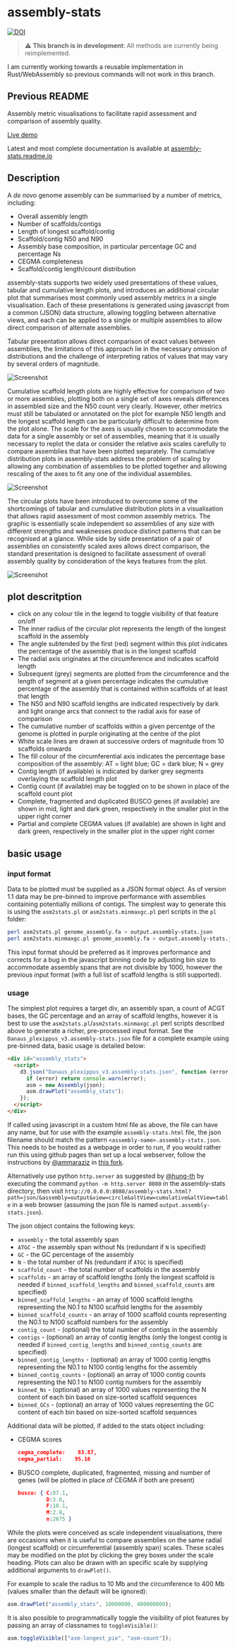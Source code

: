 # assembly-stats

[![DOI](https://zenodo.org/badge/20772/rjchallis/assembly-stats.svg)](https://zenodo.org/badge/latestdoi/20772/rjchallis/assembly-stats)

> :warning: **This branch is in development**: All methods are currently being reimplemented.

I am currently working towards a reusable implementation in Rust/WebAssembly so previous commands will not work in this branch.

## Previous README

Assembly metric visualisations to facilitate rapid assessment and comparison of assembly quality.

[Live demo](http://content.lepbase.org/html/assembly-stats/assembly-stats.html?path=/v4/json/assemblies/&assembly=Danaus_plexippus_v3&view=circle&altAssembly=Danaus_plexippus_DanPle_1.0&altView=compare&altAssembly=Heliconius_melpomene_melpomene_Hmel2&altView=cumulative&altView=table)

Latest and most complete documentation is available at [assembly-stats.readme.io](http://assembly-stats.readme.io)

## Description

A _de novo_ genome assembly can be summarised by a number of metrics, including:

- Overall assembly length
- Number of scaffolds/contigs
- Length of longest scaffold/contig
- Scaffold/contig N50 and N90
- Assembly base composition, in particular percentage GC and percentage Ns
- CEGMA completeness
- Scaffold/contig length/count distribution

assembly-stats supports two widely used presentations of these values, tabular and cumulative length plots, and introduces an additional circular plot that summarises most commonly used assembly metrics in a single visualisation. Each of these presentations is generated using javascript from a common (JSON) data structure, allowing toggling between alternative views, and each can be applied to a single or multiple assemblies to allow direct comparison of alternate assemblies.

Tabular presentation allows direct comparison of exact values between assemblies, the limitations of this approach lie in the necessary omission of distributions and the challenge of interpreting ratios of values that may vary by several orders of magnitude.

![Screenshot](/screenshots/table.png "Table view")

Cumulative scaffold length plots are highly effective for comparison of two or more assemblies, plotting both on a single set of axes reveals differences in assembled size and the N50 count very clearly. However, other metrics must still be tabulated or annotated on the plot for example N50 length and the longest scaffold length can be particularly difficult to determine from the plot alone. The scale for the axes is usually chosen to accommodate the data for a single assembly or set of assemblies, meaning that it is usually necessary to replot the data or consider the relative axis scales carefully to compare assemblies that have been plotted separately. The cumulative distribution plots in assembly-stats address the problem of scaling by allowing any combination of assemblies to be plotted together and allowing rescaling of the axes to fit any one of the individual assemblies.

![Screenshot](/screenshots/cumulative.png "Cumulative view")

The circular plots have been introduced to overcome some of the shortcomings of tabular and cumulative distribution plots in a visualisation that allows rapid assessment of most common assembly metrics. The graphic is essentially scale independent so assemblies of any size with different strengths and weaknesses produce distinct patterns that can be recognised at a glance. While side by side presentation of a pair of assemblies on consistently scaled axes allows direct comparison, the standard presentation is designed to facilitate assessment of overall assembly quality by consideration of the keys features from the plot.

![Screenshot](/screenshots/circle.png "Circle view")

## plot descritption

- click on any colour tile in the legend to toggle visibility of that feature on/off
- The inner radius of the circular plot represents the length of the longest scaffold in the assembly
- The angle subtended by the first (red) segment within this plot indicates the percentage of the assembly that is in the longest scaffold
- The radial axis originates at the circumference and indicates scaffold length
- Subsequent (grey) segments are plotted from the circumference and the length of segment at a given percentage indicates the cumulative percentage of the assembly that is contained within scaffolds of at least that length
- The N50 and N90 scaffold lengths are indicated respectively by dark and light orange arcs that connect to the radial axis for ease of comparison
- The cumulative number of scaffolds within a given percentge of the genome is plotted in purple originating at the centre of the plot
- White scale lines are drawn at successive orders of magnitude from 10 scaffolds onwards
- The fill colour of the circumferential axis indicates the percentage base composition of the assembly: AT = light blue; GC = dark blue; N = grey
- Contig length (if available) is indicated by darker grey segments overlaying the scaffold length plot
- Contig count (if available) may be toggled on to be shown in place of the scaffold count plot
- Complete, fragmented and duplicated BUSCO genes (if available) are shown in mid, light and dark green, respectively in the smaller plot in the upper right corner
- Partial and complete CEGMA values (if available) are shown in light and dark green, respectively in the smaller plot in the upper right corner

## basic usage

### input format

Data to be plotted must be supplied as a JSON format object. As of version 1.1 data may be pre-binned to improve performance with assemblies containing potentially millions of contigs. The simplest way to generate this is using the `asm2stats.pl` or `asm2stats.minmaxgc.pl` perl scripts in the `pl` folder:

```bash
perl asm2stats.pl genome_assembly.fa > output.assembly-stats.json
perl asm2stats.minmaxgc.pl genome_assembly.fa > output.assembly-stats.json
```

This input format should be preferred as it improves performance and corrects for a bug in the javascript binning code by adjusting bin size to accommodate assembly spans that are not divisible by 1000, however the previous input format (with a full list of scaffold lengths is still supported).

### usage

The simplest plot requires a target div, an assembly span, a count of ACGT bases, the GC percentage and an array of scaffold lengths, however it is best to use the `asm2stats.pl`/`asm2stats.minmaxgc.pl` perl scripts described above to generate a richer, pre-processed input format. See the `Danaus_plexippus_v3.assembly-stats.json` file for a complete example using pre-binned data, basic usage is detailed below:

```html
<div id="assembly_stats">
  <script>
    d3.json("Danaus_plexippus_v3.assembly-stats.json", function (error, json) {
      if (error) return console.warn(error);
      asm = new Assembly(json);
      asm.drawPlot("assembly_stats");
    });
  </script>
</div>
```

If called using javascript in a custom html file as above, the file can have any name, but for use with the example `assembly-stats.html` file, the json filename should match the pattern `<assembly-name>.assembly-stats.json`. This needs to be hosted as a webpage in order to run, if you would rather run this using github pages than set up a local webserver, follow the instructions by [@ammaraziz](https://github.com/ammaraziz) in [this fork](https://github.com/ammaraziz/assembly-stats).

Alternatively use python `http.server` as suggested by [@hung-th](https://github.com/hung-th) by executing the command `python -m http.server 8080` in the assembly-stats directory, then visit `http://0.0.0.0:8080/assembly-stats.html?path=json/&assembly=output&view=circle&altView=cumulative&altView=table` in a web browser (assuming the json file is named `output.assembly-stats.json`).

The json object contains the following keys:

- `assembly` - the total assembly span
- `ATGC` - the assembly span without Ns (redundant if `N` is specified)
- `GC` - the GC percentage of the assembly
- `N` - the total number of Ns (redundant if `ATGC` is specified)
- `scaffold_count` - the total number of scaffolds in the assembly
- `scaffolds` - an array of scaffold lengths (only the longest scaffold is needed if `binned_scaffold_lengths` and `binned_scaffold_counts` are specified)
- `binned_scaffold_lengths` - an array of 1000 scaffold lengths representing the N0.1 to N100 scaffold lengths for the assembly
- `binned_scaffold_counts` - an array of 1000 scaffold counts representing the N0.1 to N100 scaffold numbers for the assembly
- `contig_count` - (optional) the total number of contigs in the assembly
- `contigs` - (optional) an array of contig lengths (only the longest contig is needed if `binned_contig_lengths` and `binned_contig_counts` are specified)
- `binned_contig_lengths` - (optional) an array of 1000 contig lengths representing the N0.1 to N100 contig lengths for the assembly
- `binned_contig_counts` - (optional) an array of 1000 contig counts representing the N0.1 to N100 contig numbers for the assembly
- `binned_Ns` - (optional) an array of 1000 values representing the N content of each bin based on size-sorted scaffold sequences
- `binned_GCs` - (optional) an array of 1000 values representing the GC content of each bin based on size-sorted scaffold sequences

Additional data will be plotted, if added to the stats object including:

- CEGMA scores

  ```json
  cegma_complete:    83.87,
  cegma_partial:    95.16
  ```

- BUSCO complete, duplicated, fragmented, missing and number of genes (will be plotted in place of CEGMA if both are present)

  ```json
  busco: { C:87.1,
           D:3.6,
           F:10.1,
           M:2.8,
           n:2675 }
  ```

While the plots were conceived as scale independent visualisations, there are occasions when it is useful to compare assemblies on the same radial (longest scaffold) or circumferential (assembly span) scales. These scales may be modified on the plot by clicking the grey boxes under the scale heading. Plots can also be drawn with an specific scale by supplying additional arguments to `drawPlot()`.

For example to scale the radius to 10 Mb and the circumference to 400 Mb (values smaller than the default will be ignored):

```javascript
asm.drawPlot("assembly_stats", 10000000, 400000000);
```

It is also possible to programmatically toggle the visibility of plot features by passing an array of classnames to `toggleVisible()`:

```javascript
asm.toggleVisible(["asm-longest_pie", "asm-count"]);
```
